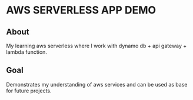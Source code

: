 # AWS SERVERLESS APP DEMO

## About
My learning aws serverless where I work with dynamo db + api gateway + lambda function.

## Goal
Demonstrates my understanding of aws services and can be used as base for future projects.